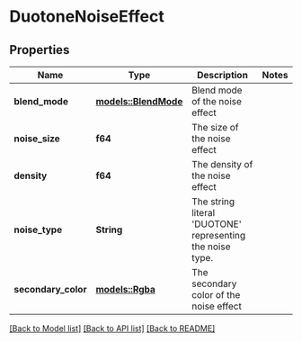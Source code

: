 # DuotoneNoiseEffect

## Properties

Name | Type | Description | Notes
------------ | ------------- | ------------- | -------------
**blend_mode** | [**models::BlendMode**](BlendMode.md) | Blend mode of the noise effect | 
**noise_size** | **f64** | The size of the noise effect | 
**density** | **f64** | The density of the noise effect | 
**noise_type** | **String** | The string literal 'DUOTONE' representing the noise type. | 
**secondary_color** | [**models::Rgba**](RGBA.md) | The secondary color of the noise effect | 

[[Back to Model list]](../README.md#documentation-for-models) [[Back to API list]](../README.md#documentation-for-api-endpoints) [[Back to README]](../README.md)


